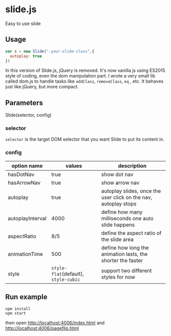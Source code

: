 
# slide.js

Easy to use slide

## Usage

```js
var s = new Slide(".your-slide-class",{
  autoplay: true
})
```

In this version of Slide.js, jQuery is removed. It's now vanilla js using ES2015 style of coding, even the dom manipulation part. I wrote a very small lib called dom.js to handle tasks like `addClass`, `removeClass`, `eq` , etc. It behaves just like jQuery, but more compact.

## Parameters
Slide(selector, config)

### selector
`selector` is the target DOM selector that you want Slide to put its content in.

### config
| option name | values | description |
| ----------- | ------ | ----------- |
| hasDotNav | true | show dot nav |
| hasArrowNav | true | show arrow nav |
| autoplay | true | autoplay slides, once the user click on the nav, autoplay stops |
| autoplayInterval | 4000 | define how many milliseconds one auto slide happens |
| aspectRatio | 8/5 | define the aspect ratio of the slide area |
| animationTime | 500 | define how long the animation lasts, the shorter the faster |
| style | `style-flat`(default), `style-cubic` | support two different styles for now |

## Run example

```
npm install
npm start
```

then open  <http://localhost:4006/index.html> and <http://localhost:4006/pageflip.html>
